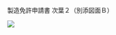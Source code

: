 製造免許申請書 次葉２（別添図面Ｂ）

![](https://www.nta.go.jp/tmp/2f9c0ace-09b6-4d77-8f52-da026a6675f3/images/81cbfe34ffd943735d8e572384141376d4293d91e2bbf6f10da3624c80c3dc04.jpg)